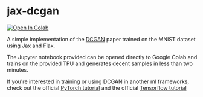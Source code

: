 # jax-dcgan

<a href="https://colab.research.google.com/github/bkkaggle/jax-dcgan/blob/main/dcgan.ipynb" target="_parent"><img src="https://colab.research.google.com/assets/colab-badge.svg" alt="Open In Colab"/></a>

A simple implementation of the [DCGAN](https://arxiv.org/abs/1511.06434) paper trained on the MNIST dataset using Jax and Flax.

The Jupyter notebook provided can be opened directly to Google Colab and trains on the provided TPU and generates decent samples in less than two minutes.

If you're interested in training or using DCGAN in another ml frameworks, check out the official [PyTorch tutorial](https://pytorch.org/tutorials/beginner/dcgan_faces_tutorial.html) and the official [Tensorflow tutorial](https://www.tensorflow.org/tutorials/generative/dcgan)
